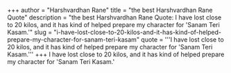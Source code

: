 +++
author = "Harshvardhan Rane"
title = "the best Harshvardhan Rane Quote"
description = "the best Harshvardhan Rane Quote: I have lost close to 20 kilos, and it has kind of helped prepare my character for 'Sanam Teri Kasam.'"
slug = "i-have-lost-close-to-20-kilos-and-it-has-kind-of-helped-prepare-my-character-for-sanam-teri-kasam"
quote = '''I have lost close to 20 kilos, and it has kind of helped prepare my character for 'Sanam Teri Kasam.'''
+++
I have lost close to 20 kilos, and it has kind of helped prepare my character for 'Sanam Teri Kasam.'
